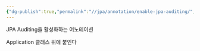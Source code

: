 ```yaml
---
{"dg-publish":true,"permalink":"//jpa/annotation/enable-jpa-auditing/","dgPassFrontmatter":true}
---
```



JPA Auditing을 활성화하는 어노테이션

Application 클래스 위에 붙인다